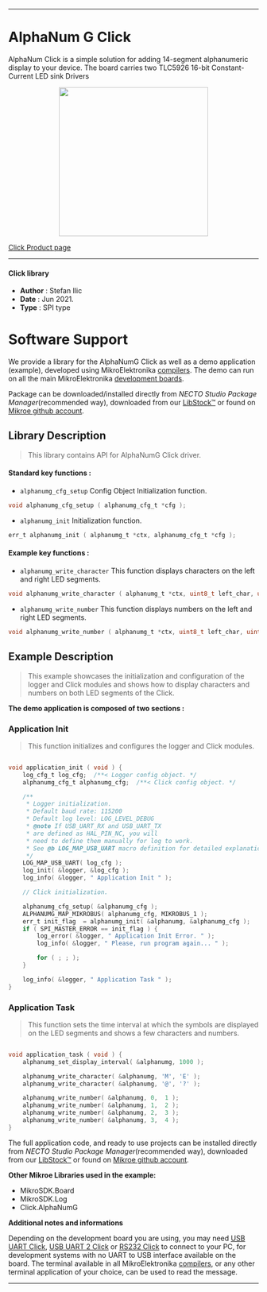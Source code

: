 
---
# AlphaNum G Click

AlphaNum Click is a simple solution for adding 14-segment alphanumeric display to your device. The board carries two TLC5926 16-bit Constant-Current LED sink Drivers

<p align="center">
  <img src="https://download.mikroe.com/images/click_for_ide/alphanumg_click.png" height=300px>
</p>

[Click Product page](https://www.mikroe.com/alphanum-g-click)

---


#### Click library

- **Author**        : Stefan Ilic
- **Date**          : Jun 2021.
- **Type**          : SPI type


# Software Support

We provide a library for the AlphaNumG Click
as well as a demo application (example), developed using MikroElektronika
[compilers](https://www.mikroe.com/necto-studio).
The demo can run on all the main MikroElektronika [development boards](https://www.mikroe.com/development-boards).

Package can be downloaded/installed directly from *NECTO Studio Package Manager*(recommended way), downloaded from our [LibStock&trade;](https://libstock.mikroe.com) or found on [Mikroe github account](https://github.com/MikroElektronika/mikrosdk_click_v2/tree/master/clicks).

## Library Description

> This library contains API for AlphaNumG Click driver.

#### Standard key functions :

- `alphanumg_cfg_setup` Config Object Initialization function.
```c
void alphanumg_cfg_setup ( alphanumg_cfg_t *cfg );
```

- `alphanumg_init` Initialization function.
```c
err_t alphanumg_init ( alphanumg_t *ctx, alphanumg_cfg_t *cfg );
```

#### Example key functions :

- `alphanumg_write_character` This function displays characters on the left and right LED segments.
```c
void alphanumg_write_character ( alphanumg_t *ctx, uint8_t left_char, uint8_t right_char );
```

- `alphanumg_write_number` This function displays numbers on the left and right LED segments.
```c
void alphanumg_write_number ( alphanumg_t *ctx, uint8_t left_char, uint8_t right_char );
```

## Example Description

> This example showcases the initialization and configuration of the logger and Click modules and shows how to display characters and numbers on both LED segments of the Click.

**The demo application is composed of two sections :**

### Application Init

> This function initializes and configures the logger and Click modules.

```c

void application_init ( void ) {
    log_cfg_t log_cfg;  /**< Logger config object. */
    alphanumg_cfg_t alphanumg_cfg;  /**< Click config object. */

    /** 
     * Logger initialization.
     * Default baud rate: 115200
     * Default log level: LOG_LEVEL_DEBUG
     * @note If USB_UART_RX and USB_UART_TX 
     * are defined as HAL_PIN_NC, you will 
     * need to define them manually for log to work. 
     * See @b LOG_MAP_USB_UART macro definition for detailed explanation.
     */
    LOG_MAP_USB_UART( log_cfg );
    log_init( &logger, &log_cfg );
    log_info( &logger, " Application Init " );

    // Click initialization.

    alphanumg_cfg_setup( &alphanumg_cfg );
    ALPHANUMG_MAP_MIKROBUS( alphanumg_cfg, MIKROBUS_1 );
    err_t init_flag  = alphanumg_init( &alphanumg, &alphanumg_cfg );
    if ( SPI_MASTER_ERROR == init_flag ) {
        log_error( &logger, " Application Init Error. " );
        log_info( &logger, " Please, run program again... " );

        for ( ; ; );
    }

    log_info( &logger, " Application Task " );
}

```

### Application Task

> This function sets the time interval at which the symbols are displayed on the LED segments and shows a few characters and numbers.

```c

void application_task ( void ) {
    alphanumg_set_display_interval( &alphanumg, 1000 );

    alphanumg_write_character( &alphanumg, 'M', 'E' );
    alphanumg_write_character( &alphanumg, '@', '?' );

    alphanumg_write_number( &alphanumg, 0,  1 );
    alphanumg_write_number( &alphanumg, 1,  2 );
    alphanumg_write_number( &alphanumg, 2,  3 );
    alphanumg_write_number( &alphanumg, 3,  4 );
}

```


The full application code, and ready to use projects can be installed directly from *NECTO Studio Package Manager*(recommended way), downloaded from our [LibStock&trade;](https://libstock.mikroe.com) or found on [Mikroe github account](https://github.com/MikroElektronika/mikrosdk_click_v2/tree/master/clicks).

**Other Mikroe Libraries used in the example:**

- MikroSDK.Board
- MikroSDK.Log
- Click.AlphaNumG

**Additional notes and informations**

Depending on the development board you are using, you may need
[USB UART Click](http://shop.mikroe.com/usb-uart-click),
[USB UART 2 Click](http://shop.mikroe.com/usb-uart-2-click) or
[RS232 Click](http://shop.mikroe.com/rs232-click) to connect to your PC, for
development systems with no UART to USB interface available on the board. The
terminal available in all MikroElektronika
[compilers](http://shop.mikroe.com/compilers), or any other terminal application
of your choice, can be used to read the message.

---
